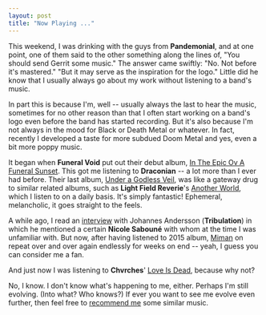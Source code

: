 ```yaml
---
layout: post
title: "Now Playing ..."
---
```

This weekend, I was drinking with the guys from **Pandemonial**, and at one point, one of them said to the other something along the lines of, "You should send Gerrit some music." The answer came swiftly: "No. Not before it's mastered." "But it may serve as the inspiration for the logo." Little did he know that I usually always go about my work without listening to a band's music. 

In part this is because I'm, well -- usually always the last to hear the music, sometimes for no other reason than that I often start working on a band's logo even before the band has started recording. But it's also because I'm not always in the mood for Black or Death Metal or whatever. In fact, recently I developed a taste for more subdued Doom Metal and yes, even a bit more poppy music. 

It began when **Funeral Void** put out their debut album, [In The Epic Ov A Funeral Sunset](https://fvneralvoid.bandcamp.com/). This got me listening to **Draconian** -- a lot more than I ever had before. Their last album, [Under a Godless Veil](https://open.spotify.com/album/4piC4Fef3riuaqWsywyKri?si=dECDgDrSTzCokrqNXpqfOQ&dl_branch=1), was like a gateway drug to similar related albums, such as **Light Field Reverie**'s [Another World](https://open.spotify.com/album/1RVnqaOoYpJx0DzYvN9TMx?si=QPKZKPPEQZe7KMq-s_e9dw&dl_branch=1), which I listen to on a daily basis. It's simply fantastic! Ephemeral, melancholic, it goes straight to the feels.

A while ago, I read an [interview](https://www.kerrang.com/features/now-hear-this-johannes-andersson-on-the-best-new-goth-country-and-dark-ambient/) with Johannes Andersson (**Tribulation**) in which he mentioned a certain **Nicole Sabouné** with whom at the time I was unfamiliar with. But now, after having listened to 2015 album, [Miman](https://open.spotify.com/album/1ZNwye9OUUESM5onEyumAp?si=115ZIS9kSoGq8OCsTSo9Ag&dl_branch=1) on repeat over and over again endlessly for weeks on end -- yeah, I guess you can consider me a fan.

And just now I was listening to **Chvrches**' [Love Is Dead](https://open.spotify.com/album/3lQdoVP35ulzlmHEvxcWKF?si=JDnO5AjxQBGYXVi5qacf9w&dl_branch=1), because why not?

No, I know. I don't know what's happening to me, either. Perhaps I'm still evolving. (Into what? Who knows?) If ever you want to see me evolve even further, then feel free to [recommend me](https://twitter.com/intent/tweet?text=%40tundratoucan) some similar music.